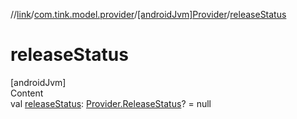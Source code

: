 //[link](../../index.md)/[com.tink.model.provider](../index.md)/[[androidJvm]Provider](index.md)/[releaseStatus](release-status.md)



# releaseStatus  
[androidJvm]  
Content  
val [releaseStatus](release-status.md): [Provider.ReleaseStatus](-release-status/index.md)? = null  



